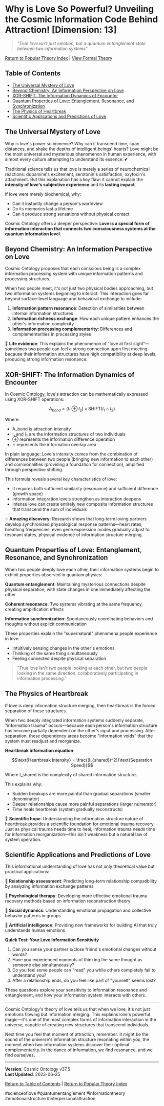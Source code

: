 # Why is Love So Powerful? Unveiling the Cosmic Information Code Behind Attraction! [Dimension: 13]

> *"True love isn't just emotion, but a quantum entanglement state between two information systems"*

[Return to Popular Theory Index](../popular_theory_en.md) | [View Formal Theory](../formal_theory/formal_theory_emotional_information_dynamics_en.md)

## Table of Contents
- [The Universal Mystery of Love](#the-universal-mystery-of-love)
- [Beyond Chemistry: An Information Perspective on Love](#beyond-chemistry-an-information-perspective-on-love)
- [XOR-SHIFT: The Information Dynamics of Encounter](#xor-shift-the-information-dynamics-of-encounter)
- [Quantum Properties of Love: Entanglement, Resonance, and Synchronization](#quantum-properties-of-love-entanglement-resonance-and-synchronization)
- [The Physics of Heartbreak](#the-physics-of-heartbreak)
- [Scientific Applications and Predictions of Love](#scientific-applications-and-predictions-of-love)

## The Universal Mystery of Love

Why is love's power so immense? Why can it transcend time, span distances, and shake the depths of intelligent beings' hearts? Love might be the most universal and mysterious phenomenon in human experience, with almost every culture attempting to understand its essence. 💕

Traditional science tells us that love is merely a series of neurochemical reactions: dopamine's excitement, serotonin's satisfaction, oxytocin's attachment. But this explanation has a key flaw: it cannot explain the **intensity of love's subjective experience** and its **lasting impact**.

If love were merely biochemical, why:
- Can it instantly change a person's worldview
- Do its memories last a lifetime
- Can it produce strong sensations without physical contact

Cosmic Ontology offers a deeper perspective: **Love is a special form of information interaction that connects two consciousness systems at the quantum information level.**

## Beyond Chemistry: An Information Perspective on Love

Cosmic Ontology proposes that each conscious being is a complex information processing system with unique information patterns and processing structures.

When two people meet, it's not just two physical bodies approaching, but two information systems beginning to interact. This interaction goes far beyond surface-level language and behavioral exchange to include:

1. **Information pattern resonance**: Detection of similarities between internal information structures
2. **Information richness exchange**: How each unique pattern enhances the other's information complexity
3. **Information processing complementarity**: Differences and complementarities in processing styles

🔮 **Life evidence**: This explains the phenomenon of "love at first sight"—sometimes two people can feel a strong connection upon first meeting because their information structures have high compatibility at deep levels, producing strong information resonance.

## XOR-SHIFT: The Information Dynamics of Encounter

In Cosmic Ontology, love's attraction can be mathematically expressed using XOR-SHIFT operations:

$$A_{bond} = (I_1 \oplus I_2) \times \text{SHIFT}(I_1 \cap I_2)$$

Where:
- A_bond is attraction intensity
- I₁ and I₂ are the information structures of two individuals
- ⊕ represents the information difference operation
- ∩ represents the information overlap area

In plain language: Love's intensity comes from the combination of differences between two people (bringing new information to each other) and commonalities (providing a foundation for connection), amplified through perspective shifting.

This formula reveals several key characteristics of love:
- It requires both sufficient similarity (resonance) and sufficient difference (growth space)
- Information integration levels strengthen as interaction deepens
- Intense love can create entirely new composite information structures that transcend the sum of individuals

💡 **Amazing discovery**: Research shows that long-term loving partners develop synchronized physiological response patterns—heart rates, breathing frequencies, even gene expression modes gradually adjust to resonant states, physical evidence of information structure merging.

## Quantum Properties of Love: Entanglement, Resonance, and Synchronization

When two people deeply love each other, their information systems begin to exhibit properties observed in quantum physics:

**Quantum entanglement**: Maintaining mysterious connections despite physical separation, with state changes in one immediately affecting the other

**Coherent resonance**: Two systems vibrating at the same frequency, creating amplification effects

**Information synchronization**: Spontaneously coordinating behaviors and thoughts without explicit communication

These properties explain the "supernatural" phenomena people experience in love:
- Intuitively sensing changes in the other's emotions
- Thinking of the same thing simultaneously
- Feeling connected despite physical separation

> "True love isn't two people looking at each other, but two people looking in the same direction, collaboratively participating in information processing."

## The Physics of Heartbreak

If love is deep information structure merging, then heartbreak is the forced separation of these structures.

When two deeply integrated information systems suddenly separate, "information trauma" occurs—because each person's information structure has become partially dependent on the other's input and processing. After separation, these dependency areas become "information voids" that the system must readjust and reorganize.

**Heartbreak information equation**:

$$\text{Heartbreak Intensity} = \frac{(I_{shared})^2}{\text{Separation Speed}}$$

Where I_shared is the complexity of shared information structure.

This explains why:
- Sudden breakups are more painful than gradual separations (smaller denominator)
- Deeper relationships cause more painful separations (larger numerator)
- Time heals heartbreak (system gradually reconstructs)

🌱 **Scientific hope**: Understanding the information structure nature of heartbreak provides a scientific foundation for emotional trauma recovery. Just as physical trauma needs time to heal, information trauma needs time for information reorganization—this isn't weakness but a natural law of system operation.

## Scientific Applications and Predictions of Love

This informational understanding of love has not only theoretical value but practical applications:

**💞 Relationship assessment**: Predicting long-term relationship compatibility by analyzing information exchange patterns

**🧠 Psychological therapy**: Developing more effective emotional trauma recovery methods based on information reconstruction theory

**👥 Social dynamics**: Understanding emotional propagation and collective behavior patterns in groups

**🤖 Artificial intelligence**: Providing new frameworks for building AI that truly understands human emotions

**Quick Test: Your Love Information Sensitivity**
1. Can you sense your partner's/close friend's emotional changes without words?
2. Have you experienced moments of thinking the same thought as someone else simultaneously?
3. Do you feel some people can "read" you while others completely fail to understand you?
4. After a relationship ends, do you feel like part of "yourself" seems lost?

These questions explore your sensitivity to information resonance and entanglement, and how your information system interacts with others.

-----

Cosmic Ontology's theory of love tells us that when we love, it's not just emotions flowing but information merging. This explains love's powerful magic—it's one of the most complex forms of information interaction in the universe, capable of creating new structures that transcend individuals.

Next time you feel that moment of attraction, remember: it might be the sound of the universe's information structure resonating within you, the moment when two information systems discover their optimal complementarity. In the dance of information, we find resonance, and we find ourselves.

---

**Version**: Cosmic Ontology v37.5  
**Last Updated**: 2023-06-25

[Return to Table of Contents](#table-of-contents) | [Return to Popular Theory Index](../popular_theory_en.md) 

#scienceoflove #quantumentanglement #informationtheory #emotionalstructure #interpersonalattraction 